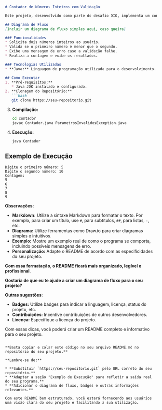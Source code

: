 ```markdown
# Contador de Números Inteiros com Validação

Este projeto, desenvolvido como parte do desafio DIO, implementa um contador simples em Java. O programa solicita dois números inteiros ao usuário e exibe uma contagem crescente entre eles, desde que o primeiro seja menor que o segundo.

## Diagrama de Fluxo
[Incluir um diagrama de fluxo simples aqui, caso queira]

### Funcionalidades
* Solicita dois números inteiros ao usuário.
* Valida se o primeiro número é menor que o segundo.
* Exibe uma mensagem de erro caso a validação falhe.
* Realiza a contagem e exibe os resultados.

### Tecnologias Utilizadas
* **Java:** Linguagem de programação utilizada para o desenvolvimento.

## Como Executar
1. **Pré-requisitos:**
   * Java JDK instalado e configurado.
2. **Clonagem do Repositório:**
   ```bash
   git clone https://seu-repositorio.git
   ```
3. **Compilação:**
   ```bash
   cd contador
   javac Contador.java ParametrosInvalidosException.java
   ```
4. **Execução:**
   ```bash
   java Contador
   ```

## Exemplo de Execução
```
Digite o primeiro número: 5
Digite o segundo número: 10
Contagem:
5
6
7
8
9
```

**Observações:**

* **Markdown:** Utilize a sintaxe Markdown para formatar o texto. Por exemplo, para criar um título, use `#`, para subtítulos, `##`, para listas, `-`, etc.
* **Diagrama:** Utilize ferramentas como Draw.io para criar diagramas simples e intuitivos.
* **Exemplo:** Mostre um exemplo real de como o programa se comporta, incluindo possíveis mensagens de erro.
* **Personalização:** Adapte o README de acordo com as especificidades do seu projeto.

**Com essa formatação, o README ficará mais organizado, legível e profissional.**

**Gostaria de que eu te ajude a criar um diagrama de fluxo para o seu projeto?**

**Outras sugestões:**

* **Badges:** Utilize badges para indicar a linguagem, licença, status do projeto, etc.
* **Contribuições:** Incentive contribuições de outros desenvolvedores.
* **Licença:** Especifique a licença do projeto.

Com essas dicas, você poderá criar um README completo e informativo para o seu projeto.
```

**Basta copiar e colar este código no seu arquivo README.md no repositório do seu projeto.**

**Lembre-se de:**

* **Substituir `https://seu-repositorio.git` pelo URL correto do seu repositório.**
* **Adaptar a seção "Exemplo de Execução" para refletir a saída real do seu programa.**
* **Adicionar o diagrama de fluxo, badges e outras informações relevantes.**

Com este README bem estruturado, você estará fornecendo aos usuários uma visão clara do seu projeto e facilitando a sua utilização. 
